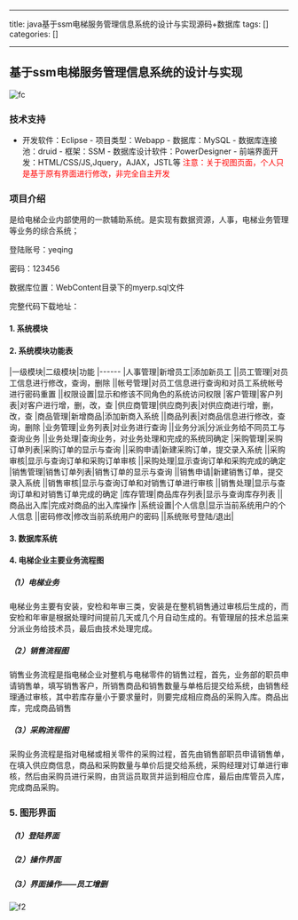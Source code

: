 
--- 
title:  java基于ssm电梯服务管理信息系统的设计与实现源码+数据库 
tags: []
categories: [] 

---
## 基于ssm电梯服务管理信息系统的设计与实现

<img src="https://img-blog.csdnimg.cn/img_convert/5931e1dbea0f23210c0236bc57740f1c.gif" alt="fc">

### 技术支持
-  开发软件：Eclipse -  项目类型：Webapp -  数据库：MySQL -  数据库连接池：druid -  框架：SSM -  数据库设计软件：PowerDesigner -  前端界面开发：HTML/CSS/JS,Jquery，AJAX，JSTL等 <font color="red">注意：关于视图页面，个人只是基于原有界面进行修改，非完全自主开发</font> 
### 项目介绍

>  
 是给电梯企业内部使用的一款辅助系统。是实现有数据资源，人事，电梯业务管理等业务的综合系统； 


>  
 登陆账号：yeqing 


>  
 密码：123456 


>  
 数据库位置：WebContent目录下的myerp.sql文件 


完整代码下载地址：

#### 1. 系统模块

#### 2. 系统模块功能表

|一级模块|二级模块|功能
|------
|人事管理|新增员工|添加新员工
||员工管理|对员工信息进行修改，查询，删除
||帐号管理|对员工信息进行查询和对员工系统帐号进行密码重置
||权限设置|显示和修该不同角色的系统访问权限
|客户管理|客户列表|对客户进行增，删，改，查
|供应商管理|供应商列表|对供应商进行增，删，改，查
|商品管理|新增商品|添加新商入系统
||商品列表|对商品信息进行修改，查询，删除
|业务管理|业务列表|对业务进行查询
||业务分派|分派业务给不同员工与查询业务
||业务处理|查询业务，对业务处理和完成的系统同确定
|采购管理|采购订单列表|采购订单的显示与查询
||采购申请|新建采购订单，提交录入系统
||采购审核|显示与查询订单和采购订单审核
||采购处理|显示查询订单和采购完成的确定
|销售管理|销售订单列表|销售订单的显示与查询
||销售申请|新建销售订单，提交录入系统
||销售审核|显示与查询订单和对销售订单进行审核
||销售处理|显示与查询订单和对销售订单完成的确定
|库存管理|商品库存列表|显示与查询库存列表
||商品出入库|完成对商品的出入库操作
|系统设置|个人信息|显示当前系统用户的个人信息
||密码修改|修改当前系统用户的密码
||系统账号登陆/退出|

#### 3. 数据库系统

#### 4. 电梯企业主要业务流程图

##### （1）电梯业务

>  
 电梯业务主要有安装，安检和年审三类，安装是在整机销售通过审核后生成的，而安检和年审是根据处理时间提前几天或几个月自动生成的。有管理层的技术总监来分派业务给技术员，最后由技术处理完成。 


##### （2）销售流程图

>  
 销售业务流程是指电梯企业对整机与电梯零件的销售过程，首先，业务部的职员申请销售单，填写销售客户，所销售商品和销售数量与单格后提交给系统，由销售经理通过审核，其中若库存量小于要求量时，则要完成相应商品的采购入库。商品出库，完成商品销售 


##### （3）采购流程图

>  
 采购业务流程是指对电梯或相关零件的采购过程，首先由销售部职员申请销售单，在填入供应商信息，商品和采购数量与单价后提交给系统，采购经理对订单进行审核，然后由采购员进行采购，由货运员取货并运到相应仓库，最后由库管员入库，完成商品采购。 


### 5. 图形界面

##### （1）登陆界面

##### （2）操作界面

##### （3）界面操作——员工增删

<img src="https://img-blog.csdnimg.cn/img_convert/316e71a3147222945a9aa5f172c90c34.gif" alt="f2">
